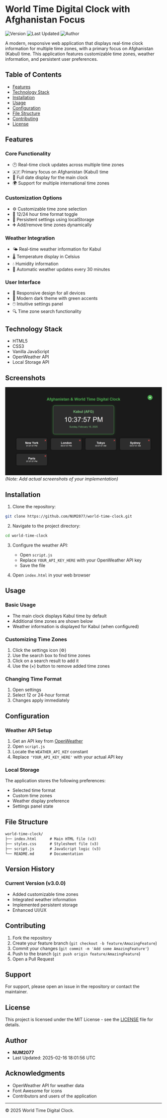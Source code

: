 # World Time Digital Clock with Afghanistan Focus

![Version](https://img.shields.io/badge/version-3.0.0-blue)
![Last Updated](https://img.shields.io/badge/last%20updated-2025--02--16-green)
![Author](https://img.shields.io/badge/author-NUM2077-orange)

A modern, responsive web application that displays real-time clock information for multiple time zones, with a primary focus on Afghanistan (Kabul) time. This application features customizable time zones, weather information, and persistent user preferences.

## Table of Contents
- [Features](#features)
- [Technology Stack](#technology-stack)
- [Installation](#installation)
- [Usage](#usage)
- [Configuration](#configuration)
- [File Structure](#file-structure)
- [Contributing](#contributing)
- [License](#license)

## Features

### Core Functionality
- 🕐 Real-time clock updates across multiple time zones
- 🇦🇫 Primary focus on Afghanistan (Kabul) time
- 📅 Full date display for the main clock
- 🌍 Support for multiple international time zones

### Customization Options
- ⚙️ Customizable time zone selection
- 🔄 12/24 hour time format toggle
- 💾 Persistent settings using localStorage
- ➕ Add/remove time zones dynamically

### Weather Integration
- 🌤️ Real-time weather information for Kabul
- 🌡️ Temperature display in Celsius
- 💧 Humidity information
- 🔄 Automatic weather updates every 30 minutes

### User Interface
- 📱 Responsive design for all devices
- 🎨 Modern dark theme with green accents
- 🖱️ Intuitive settings panel
- 🔍 Time zone search functionality

## Technology Stack
- HTML5
- CSS3
- Vanilla JavaScript
- OpenWeather API
- Local Storage API

## Screenshots
![Main Clock Display](pic.PNG)
*(Note: Add actual screenshots of your implementation)*

## Installation

1. Clone the repository:
```bash
git clone https://github.com/NUM2077/world-time-clock.git
```

2. Navigate to the project directory:
```bash
cd world-time-clock
```

3. Configure the weather API:
   - Open `script.js`
   - Replace `YOUR_API_KEY_HERE` with your OpenWeather API key
   - Save the file

4. Open `index.html` in your web browser

## Usage

### Basic Usage
- The main clock displays Kabul time by default
- Additional time zones are shown below
- Weather information is displayed for Kabul (when configured)

### Customizing Time Zones
1. Click the settings icon (⚙️)
2. Use the search box to find time zones
3. Click on a search result to add it
4. Use the (×) button to remove added time zones

### Changing Time Format
1. Open settings
2. Select 12 or 24-hour format
3. Changes apply immediately

## Configuration

### Weather API Setup
1. Get an API key from [OpenWeather](https://openweathermap.org/api)
2. Open `script.js`
3. Locate the `WEATHER_API_KEY` constant
4. Replace `'YOUR_API_KEY_HERE'` with your actual API key

### Local Storage
The application stores the following preferences:
- Selected time format
- Custom time zones
- Weather display preference
- Settings panel state

## File Structure
```
world-time-clock/
├── index.html      # Main HTML file (v3)
├── styles.css      # Stylesheet file (v3)
├── script.js       # JavaScript logic (v3)
└── README.md       # Documentation
```

## Version History

### Current Version (v3.0.0)
- Added customizable time zones
- Integrated weather information
- Implemented persistent storage
- Enhanced UI/UX

## Contributing
1. Fork the repository
2. Create your feature branch (`git checkout -b feature/AmazingFeature`)
3. Commit your changes (`git commit -m 'Add some AmazingFeature'`)
4. Push to the branch (`git push origin feature/AmazingFeature`)
5. Open a Pull Request

## Support
For support, please open an issue in the repository or contact the maintainer.

## License
This project is licensed under the MIT License - see the [LICENSE](LICENSE) file for details.

## Author
- **NUM2077**
- Last Updated: 2025-02-16 18:01:56 UTC

## Acknowledgments
- OpenWeather API for weather data
- Font Awesome for icons
- Contributors and users of the application

---
© 2025 World Time Digital Clock.